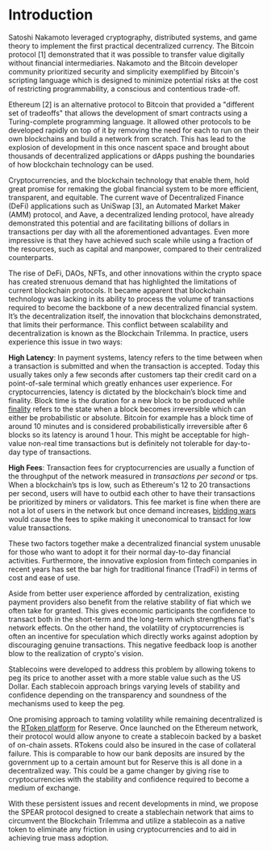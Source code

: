 # Introduction

Satoshi Nakamoto leveraged cryptography, distributed systems, and game theory to implement the first practical decentralized currency. The Bitcoin protocol \[1] demonstrated that it was possible to transfer value digitally without financial intermediaries. Nakamoto and the Bitcoin developer community prioritized security and simplicity exemplified by Bitcoin's scripting language which is designed to minimize potential risks at the cost of restricting programmability, a conscious and contentious trade-off. &#x20;

Ethereum \[2] is an alternative protocol to Bitcoin that provided a "different set of tradeoffs" that allows the development of smart contracts using a Turing-complete programming language. It allowed other protocols to be developed rapidly on top of it by removing the need for each to run on their own blockchains and build a network from scratch. This has lead to the explosion of development in this once nascent space and brought about thousands of decentralized applications or dApps pushing the boundaries of how blockchain technology can be used.&#x20;

Cryptocurrencies, and the blockchain technology that enable them, hold great promise for remaking the global financial system to be more efficient, transparent, and equitable. The current wave of Decentralized Finance (DeFi) applications such as UniSwap \[3], an Automated Market Maker (AMM) protocol, and Aave, a decentralized lending protocol, have already demonstrated this potential and are facilitating billions of dollars in transactions per day with all the aforementioned advantages. Even more impressive is that they have achieved such scale while using a fraction of the resources, such as capital and manpower, compared to their centralized counterparts.

The rise of DeFi, DAOs, NFTs, and other innovations within the crypto space has created strenuous demand that has highlighted the limitations of current blockchain protocols. It became apparent that blockchain technology was lacking in its ability to process the volume of transactions required to become the backbone of a new decentralized financial system. It’s the decentralization itself, the innovation that blockchains demonstrated, that limits their performance. This conflict between scalability and decentralization is known as the Blockchain Trilemma. In practice, users experience this issue in two ways:

**High Latency**: In payment systems, latency refers to the time between when a transaction is submitted and when the transaction is accepted. Today this usually takes only a few seconds after customers tap their credit card on a point-of-sale terminal which greatly enhances user experience. For cryptocurrencies, latency is dictated by the blockchain’s block time and finality. Block time is the duration for a new block to be produced while [finality](https://medium.com/mechanism-labs/finality-in-blockchain-consensus-d1f83c120a9a) refers to the state when a block becomes irreversible which can either be probabilistic or absolute. Bitcoin for example has a block time of around 10 minutes and is considered probabilistically irreversible after 6 blocks so its latency is around 1 hour. This might be acceptable for high-value non-real time transactions but is definitely not tolerable for day-to-day type of transactions.

**High Fees**: Transaction fees for cryptocurrencies are usually a function of the throughput of the network measured in _transactions per second_ or tps. When a blockchain’s tps is low, such as Ethereum's 12 to 20 transactions per second, users will have to outbid each other to have their transactions be prioritized by miners or validators. This fee market is fine when there are not a lot of users in the network but once demand increases, [bidding wars](https://www.coindesk.com/learn/what-are-crypto-gas-wars/) would cause the fees to spike making it uneconomical to transact for low value transactions.

These two factors together make a decentralized financial system unusable for those who want to adopt it for their normal day-to-day financial activities. Furthermore, the innovative explosion from fintech companies in recent years has set the bar high for traditional finance (TradFi) in terms of cost and ease of use.

Aside from better user experience afforded by centralization, existing payment providers also benefit from the relative stability of fiat which we often take for granted. This gives economic participants the confidence to transact both in the short-term and the long-term which strengthens fiat's network effects. On the other hand, the volatility of cryptocurrencies is often an incentive for speculation which directly works against adoption by discouraging genuine transactions. This negative feedback loop is another blow to the realization of crypto's vision.

Stablecoins were developed to address this problem by allowing tokens to peg its price to another asset with a more stable value such as the US Dollar. Each stablecoin approach brings varying levels of stability and confidence depending on the transparency and soundness of the mechanisms used to keep the peg.&#x20;

One promising approach to taming volatility while remaining decentralized is the [RToken platform](https://reserve.org/protocol/rtokens/) for Reserve. Once launched on the Ethereum network, their protocol would allow anyone to create a stablecoin backed by a basket of on-chain assets. RTokens could also be insured in the case of collateral failure. This is comparable to how our bank deposits are insured by the government up to a certain amount but for Reserve this is all done in a decentralized way. This could be a game changer by giving rise to cryptocurrencies with the stability and confidence required to become a medium of exchange.

With these persistent issues and recent developments in mind, we propose the SPEAR protocol designed to create a stablechain network that aims to circumvent the Blockchain Trilemma and utilize a stablecoin as a native token to eliminate any friction in using cryptocurrencies and to aid in achieving true mass adoption.
